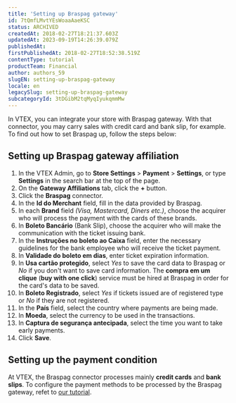 ```yaml
---
title: 'Setting up Braspag gateway'
id: 7tQmfLMvtYEsWoaaAaeKSC
status: ARCHIVED
createdAt: 2018-02-27T18:21:37.603Z
updatedAt: 2023-09-19T14:26:39.079Z
publishedAt: 
firstPublishedAt: 2018-02-27T18:52:38.519Z
contentType: tutorial
productTeam: Financial
author: authors_59
slugEN: setting-up-braspag-gateway
locale: en
legacySlug: setting-up-braspag-gateway
subcategoryId: 3tDGibM2tqMyqIyukqmmMw
---
```


In VTEX, you can integrate your store with Braspag gateway. With that connector, you may carry sales with credit card and bank slip, for example. To find out how to set Braspag up, follow the steps below:

## Setting up Braspag gateway affiliation

1. In the VTEX Admin, go to **Store Settings** > **Payment** > **Settings**, or type **Settings** in the search bar at the top of the page.
2. On the __Gateway Affiliations__ tab, click the __+__ button.
3. Click the __Braspag__ connector.
4. In the __Id do Merchant__ field, fill in the data provided by Braspag.
5. In each __Brand__ field *(Visa, Mastercard, Diners etc.)*, choose the acquirer who will process the payment with the cards of these brands.
6. In __Boleto Bancário__ (Bank Slip), choose the acquirer who will make the communication with the ticket issuing bank.
7. In the __Instruções no boleto ao Caixa__ field, enter the necessary guidelines for the bank employee who will receive the ticket payment.
8. In __Validade do boleto em dias__, enter ticket expiration information.
9. In __Usa cartão protegido__, select *Yes* to save the card data to Braspag or *No* if you don't want to save card information. The __compra em um clique__ (__buy with one click__) service must be hired at Braspag in order for the card's data to be saved.
10. In __Boleto Registrado__, select *Yes* if tickets issued are of registered type or *No* if they are not registered.
11. In the __País__ field, select the country where payments are being made.
12. In __Moeda__, select the currency to be used in the transactions.
13. In __Captura de segurança antecipada__, select the time you want to take early payments.
14. Click __Save__.

## Setting up the payment condition

At VTEX, the Braspag connector processes mainly __credit cards__ and __bank slips__. 
To configure the payment methods to be processed by the Braspag gateway, refet to [our tutorial](/en/tutorial/how-to-configure-payment-conditions).
